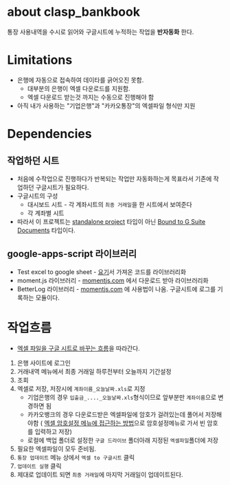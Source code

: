 ﻿# about clasp_bankbook

통장 사용내역을 수시로 읽어와 구글시트에 누적하는 작업을 **반자동화** 한다.

# Limitations

* 은행에 자동으로 접속하여 데이타를 긁어오진 못함.
    * 대부분의 은행이 엑셀 다운로드를 지원함.
    * 엑셀 다운로드 받는것 까지는  수동으로 진행해야 함
* 아직 내가 사용하는 "기업은행"과 "카카오통장"의 엑셀파일 형식만 지원

# Dependencies

## 작업하던 시트

* 처음에 수작업으로 진행하다가 반복되는 작업만 자동화하는게 목표라서 기존에 작업하던 구글시트가 필요하다.
* 구글시트의 구성
    * 대시보드 시트 - 각 계좌시트의 `최종 거래일`을 한 시트에서 보여준다
    * 각 계좌별 시트 
* 따라서 이 프로젝트는 [standalone project](https://developers.google.com/apps-script/guides/standalone) 타입이 아닌 [Bound to G Suite Documents](https://developers.google.com/apps-script/guides/bound) 타입이다.

## google-apps-script 라이브러리

* Test excel to google sheet - [요기](https://stackoverflow.com/a/49265306/9457247)서 가져온 코드를 라이브러리화
* moment.js 라이브러리 - [momentjs.com](https://momentjs.com/) 에서 다운로드 받아 라이브러리화
* BetterLog 라이브러리 - [momentjs.com](https://github.com/peterherrmann/BetterLog) 에 사용법이 나옴. 구글시트에 로그를 기록하는 모듈이다. 

# 작업흐름

* [엑셀 파일을 구글 시트로 바꾸는 흐름](https://honggaruy.github.io/wiki/excel2gsheet/#2-전개)을 따라간다.

1. 은행 사이트에 로그인
1. 거래내역 메뉴에서 최종 거래일 하루전부터 오늘까지 기간설정
1. 조회
1. 엑셀로 저장, 저장시에 `계좌이름_오늘날짜.xls`로 지정
    * 기업은행의 경우 `입출금_...._오늘날짜.xls`형식이므로 앞부분만 `계좌이름`으로 변경하면 됨
    * 카카오뱅크의 경우 다운로드받은 엑셀파일에 암호가 걸려있는데 풀어서 저장해야함 ( [엑셀 암호설정 메뉴에 접근하는 방법](https://support.microsoft.com/ko-kr/office/excel-파일-보호-7359d4ae-7213-4ac2-b058-f75e9311b599)으로 암호설정메뉴로 가서 빈 암호를 입력하고 저장)
    * 로컬에 백업 폴더로 설정한 `구글 드라이브` 폴더아래 지정된 `엑셀파일`폴더에 저장 
1. 필요한 엑셀파일이 모두 준비됨.
1. `통장 업데이트` 메뉴 상에서 `엑셀 to 구글시트` 클릭 
1. `업데이트 실행` 클릭
1. 제대로 업데이트 되면 `최종 거래일`에 마지막 거래일이 업데이트된다.

